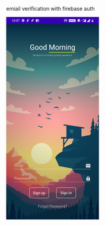 <html>
  <p>emiail verification with firebase auth</p>
<img src="Screenshot_20200526-220746.jpg"  width="250">
  </html>
  
